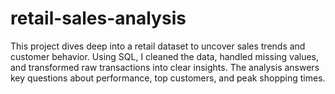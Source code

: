 # retail-sales-analysis
This project dives deep into a retail dataset to uncover sales trends and customer behavior. Using SQL, I cleaned the data, handled missing values, and transformed raw transactions into clear insights. The analysis answers key questions about performance, top customers, and peak shopping times. 

